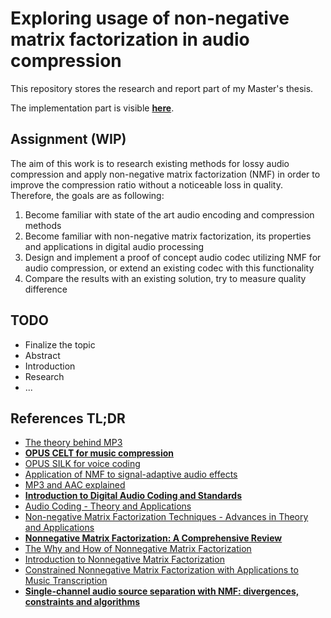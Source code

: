 # Exploring usage of non-negative matrix factorization in audio compression

This repository stores the research and report part of my Master's thesis.

The implementation part is visible [**here**](https://github.com/argoneuscze/AudioNMF).

## Assignment (WIP)

The aim of this work is to research existing methods for lossy audio compression and apply non-negative matrix factorization (NMF) in order
to improve the compression ratio without a noticeable loss in quality. Therefore, the goals are as following:

1. Become familiar with state of the art audio encoding and compression methods
2. Become familiar with non-negative matrix factorization, its properties and applications in digital audio processing
3. Design and implement a proof of concept audio codec utilizing NMF for audio compression, or extend an existing codec with this functionality
4. Compare the results with an existing solution, try to measure quality difference

## TODO

* Finalize the topic
* Abstract
* Introduction
* Research
* ...


## References TL;DR

* [The theory behind MP3](http://www.mp3-tech.org/programmer/docs/mp3_theory.pdf)
* [**OPUS CELT for music compression**](https://jmvalin.ca/papers/aes135_opus_celt.pdf)
* [OPUS SILK for voice coding](https://jmvalin.ca/papers/aes135_opus_silk.pdf)
* [Application of NMF to signal-adaptive audio effects](https://pdfs.semanticscholar.org/8e14/10a054d4b1aa5e2355bbd9dd7e04686f9e1b.pdf)
* [MP3 and AAC explained](https://www.iis.fraunhofer.de/content/dam/iis/de/doc/ame/conference/AES-17-Conference_mp3-and-AAC-explained_AES17.pdf)
* [**Introduction to Digital Audio Coding and Standards**](https://www.springer.com/gp/book/9781402073571)
* [Audio Coding - Theory and Applications](https://www.springer.com/gp/book/9781441917539)
* [Non-negative Matrix Factorization Techniques - Advances in Theory and Applications](https://www.springer.com/gp/book/9783662483305)
* [**Nonnegative Matrix Factorization: A Comprehensive Review**](https://ieeexplore.ieee.org/document/6165290)
* [The Why and How of Nonnegative Matrix Factorization](https://arxiv.org/pdf/1401.5226.pdf)
* [Introduction to Nonnegative Matrix Factorization](https://arxiv.org/pdf/1703.00663.pdf)
* [Constrained Nonnegative Matrix Factorization with Applications to Music Transcription](https://cs.uwaterloo.ca/sites/ca.computer-science/files/uploads/files/cs-2014-27.pdf)
* [**Single-channel audio source separation with NMF: divergences, constraints and algorithms**](https://hal.inria.fr/hal-01631185/document)
